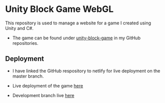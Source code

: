 # Unity Block Game WebGL

This repository is used to manage a website for a game I created using Unity and C#.
- The game can be found under [unity-block-game](https://github.com/conranpearce/unity-block-game) in my GitHub repositories.

## Deployment
- I have linked the GitHub respository to netlify for live deployment on the master branch.

- Live deployment of the game [here](https://unity-block-game.netlify.app/)
- Development branch live [here](https://block-game-develop.netlify.app/)
